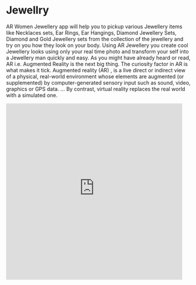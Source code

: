 # Jewellry
AR Women Jewellery app will help you to pickup various Jewellery items like Necklaces sets, Ear Rings, Ear Hangings, Diamond Jewellery Sets, Diamond and Gold Jewellery sets from the collection of the jewellery and try on you how they look on your body.
Using AR Jewellery you create cool Jewellery looks using only your real time photo and transform your self into a Jewellery man quickly and easy.
As you might have already heard or read, AR i.e. Augmented Reality is the next big thing. The curiosity factor in AR is what makes it tick.
Augmented reality (AR) , is a live direct or indirect view of a physical, real-world environment whose elements are augmented (or supplemented) by computer-generated sensory input such as sound, video, graphics or GPS data. ... By contrast, virtual reality replaces the real world with a simulated one.


<iframe src="https://yashvachhhani.github.io/Jewellry/"
        style="border:0px #000000 none;" 
         name="Game name" scrolling="no" 
         frameborder="1" marginheight="px"
         marginwidth="320px" height="480px" width="480px"
         allow="camera;microphone">
</iframe>
